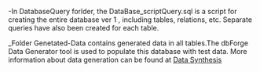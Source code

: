 -In DatabaseQuery forlder, the DataBase_scriptQuery.sql  is a script for creating the entire database ver 1 , including tables, relations, etc. Separate queries have also been created for each table.

_Folder Genetated-Data contains generated data in all tables.The dbForge Data Generator tool is used to populate this database with test data. More information about data generation can be found at [Data Synthesis](https://github.com/UOttawa-Social-Housing-Dash/DASH-Proto/wiki/Data-Synthesis)
